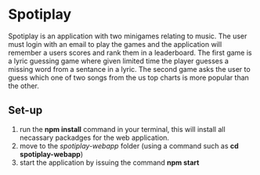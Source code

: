 # Spotiplay
Spotiplay is an application with two minigames relating to music. The user must login with an email to play the games and the application will remember a users scores and rank them in a leaderboard. The first game is a lyric guessing game where given limited time the player guesses a missing word from a sentance in a lyric. The second game asks the user to guess which one of two songs from the us top charts is more popular than the other. 

## Set-up
1. run the  **npm install** command in your terminal, this will install all necassary packadges for the web application.
2. move to the *spotiplay-webapp* folder (using a command such as **cd spotiplay-webapp**)
3. start the application by issuing the command **npm start**

